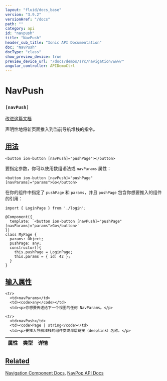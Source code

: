 ```yaml
---
layout: "fluid/docs_base"
version: "3.9.2"
versionHref: "/docs"
path: ""
category: api
id: "navpush"
title: "NavPush"
header_sub_title: "Ionic API Documentation"
doc: "NavPush"
docType: "class"
show_preview_device: true
preview_device_url: "/docs/demos/src/navigation/www/"
angular_controller: APIDemoCtrl
---
```










<h1 class="api-title">
<a class="anchor" name="nav-push" href="#nav-push"></a>

NavPush
<h3><code>[navPush]</code></h3>






</h1>

<a class="improve-v2-docs" href="http://github.com/ionic-team/ionic/edit/master/src/components/nav/nav-push.ts#L3">
改进这篇文档
</a>






<p>声明性地将新页面推入到当前导航堆栈的指令。</p>





<!-- @usage tag -->

<h2><a class="anchor" name="usage" href="#usage">用法</a></h2>

<pre><code class="lang-html">&lt;button ion-button [navPush]=&quot;pushPage&quot;&gt;&lt;/button&gt;
</code></pre>
<p>要指定参数，你可以使用数组语法或 <code>navParams</code> 属性：</p>

<pre><code class="lang-html">&lt;button ion-button [navPush]=&quot;pushPage&quot; [navParams]=&quot;params&quot;&gt;Go&lt;/button&gt;
</code></pre>
<p>在你的组件中指定了 <code>pushPage</code> 和 <code>params</code>，并且 <code>pushPage</code> 包含你想要推入的组件的引用：</p>


<pre><code class="lang-ts">import { LoginPage } from &#39;./login&#39;;

@Component({
  template: `&lt;button ion-button [navPush]=&quot;pushPage&quot; [navParams]=&quot;params&quot;&gt;Go&lt;/button&gt;`
})
class MyPage {
  params: Object;
  pushPage: any;
  constructor(){
    this.pushPage = LoginPage;
    this.params = { id: 42 };
  }
}
</code></pre>




<!-- @property tags -->



<!-- instance methods on the class -->
<!-- input methods on the class -->
<h2><a class="anchor" name="input-properties" href="#input-properties">输入属性</a></h2>
<table class="table param-table" style="margin:0;">
  <thead>
    <tr>
      <th>属性</th>
      <th>类型</th>
      <th>详情</th>
    </tr>
  </thead>
  <tbody>

    <tr>
      <td>navParams</td>
      <td><code>any</code></td>
      <td><p>你想要传递给下一个视图的任何 NavParams。</p>
</td>
    </tr>

    <tr>
      <td>navPush</td>
      <td><code>Page | string</code></td>
      <td><p>要推入导航堆栈的组件类或深层链接（deeplink）名称。</p>
</td>
    </tr>

  </tbody>
</table>




<!-- related link -->

<h2><a class="anchor" name="related" href="#related">Related</a></h2>

<a href="/docs/components#navigation">Navigation Component Docs</a>,
<a href="../NavPop">NavPop API Docs</a><!-- end content block -->


<!-- end body block -->

